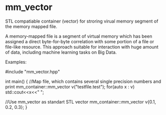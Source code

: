 mm_vector
=========

STL compatiable container (vector) for stroring virual memory segment of the memory mapped file. 

A memory-mapped file is a segment of virtual memory which has been assigned a direct byte-for-byte correlation with some portion of a file or file-like resource. This approach suitable for interaction with huge amount of data, including machine learning tasks on Big Data.

Examples:


#include "mm_vector.hpp"

int main() 
{
  //Map file, which contains several single precision numbers and print
  mm_container::mm_vector<float> v("testfile.test");
  for(auto x : v) std::cout<<x<<" ";
  
  //Use mm_vector as standart STL vector
   mm_container::mm_vector<float> v{0.1, 0.2, 0.3};
}

